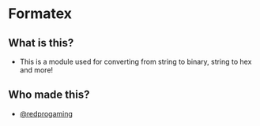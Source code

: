 # Formatex
## What is this?
- This is a module used for converting from string to binary, string to hex and more!
## Who made this?
- [@redprogaming](http://github.com/TheRedXD)